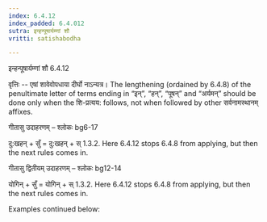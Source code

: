 ```yaml
---
index: 6.4.12
index_padded: 6.4.012
sutra: इन्हन्पूषार्यम्णां शौ
vritti: satishabodha

---
```

 इन्हन्पूषार्यम्णां शौ 6.4.12 


वृत्तिः -- एषां शावेवोपधाया दीर्घो नाऽन्यत्र। The lengthening (ordained by 6.4.8) of the penultimate letter of terms ending in “इन्”, “हन्”, “पूषन्” and “अर्यमन्” should be done only when the शि-प्रत्यय: follows, not when followed by other सर्वनामस्थानम् affixes. 


गीतासु उदाहरणम् – श्लोकः bg6-17 


दु:खहन् + सुँ = दु:खहन् + स् 1.3.2. Here 6.4.12 stops 6.4.8 from applying, but then the next rules comes in. 


गीतासु द्वितीयम् उदाहरणम् – श्लोकः bg12-14 


योगिन् + सुँ = योगिन् + स् 1.3.2. Here 6.4.12 stops 6.4.8 from applying, but then the next rules comes in. 


Examples continued below: 
